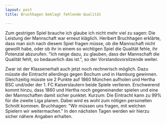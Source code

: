 ```yaml
---
layout: post
title: Bruchhagen beklagt fehlende Qualität

---
```


Zum gestrigen Spiel brauche ich glaube ich nicht mehr viel zu sagen: Die Leistung der Mannschaft war erneut kläglich. Heribert Bruchhagen erklärte, dass man sich nach diesem Spiel fragen müsse, ob die Mannschaft nicht gewollt habe, oder ob ihr in einem so wichtigen Spiel die Qualität fehle, ihr Potenzial abzurufen. "Ich neige dazu, zu glauben, dass der Mannschaft die Qualität fehlt, so bedauerlich das ist.", so der Vorstandsvorsitzende weiter.

Zwar ist der Klassenerhalt auch jetzt noch rechnerisch möglich. Dazu müsste die Eintracht allerdings gegen Bochum und in Hamburg gewinnen. Gleichzeitig müsste sie 2 Punkte auf 1860 München aufholen und Hertha BSC und/oder der 1. FC Kaiserslautern beide Spiele verlieren. Erschwerend kommt hinzu, dass 1860 und Hertha noch gegeneinander spielen und eine der Mannschaften damit sicher punktet. Kurzum: Die Eintracht kann zu 99% für die zweite Liga planen. Dabei wird es wohl zum nötigen personellen Schnitt kommen. Bruchhagen: "Wir müssen uns fragen, mit welchen Spielern wir weitermachen." In den nächsten Tagen werden wir hierzu sicher nähere Angaben erhalten.
